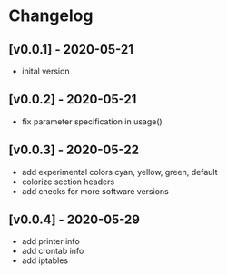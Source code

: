 # Changelog 

## [v0.0.1] - 2020-05-21
  - inital version
## [v0.0.2] - 2020-05-21
  - fix parameter specification in usage()
## [v0.0.3] - 2020-05-22
  - add experimental colors cyan, yellow, green, default
  - colorize section headers
  - add checks for more software versions
## [v0.0.4] - 2020-05-29
  - add printer info
  - add crontab info
  - add iptables


